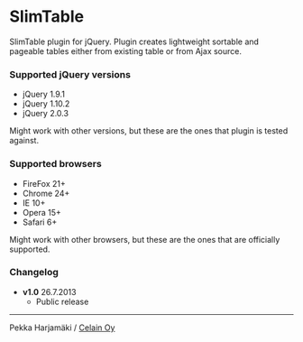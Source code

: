 SlimTable
=========

SlimTable plugin for jQuery. Plugin creates lightweight sortable and pageable tables either from existing table or from Ajax source.

### Supported jQuery versions

+ jQuery 1.9.1
+ jQuery 1.10.2
+ jQuery 2.0.3

Might work with other versions, but these are the ones that plugin is tested against.

### Supported browsers

+ FireFox 21+
+ Chrome 24+
+ IE 10+
+ Opera 15+
+ Safari 6+

Might work with other browsers, but these are the ones that are officially supported.

### Changelog

+ **v1.0** 26.7.2013
  - Public release

* * *

Pekka Harjamäki / [Celain Oy](http://www.celain.fi/)


